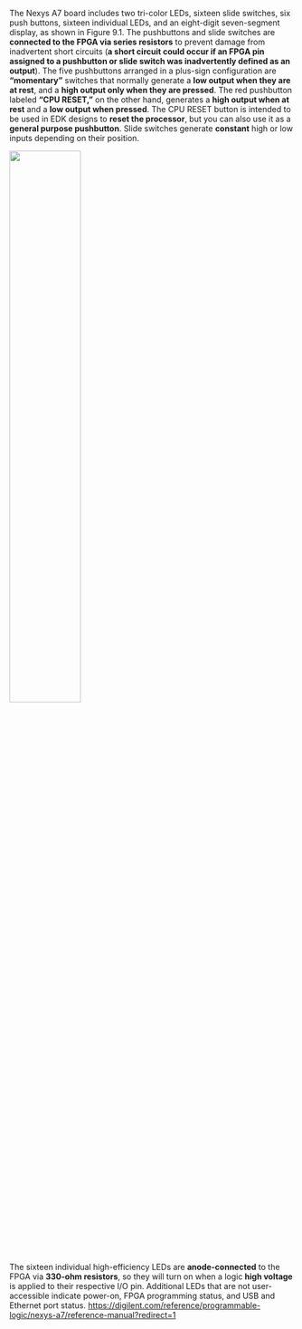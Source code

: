 The Nexys A7 board includes two tri-color LEDs, sixteen slide switches, six push buttons, sixteen individual LEDs, and an eight-digit seven-segment display, as shown in Figure 9.1. The pushbuttons and slide switches are **connected to the FPGA via series resistors** to prevent damage from inadvertent short circuits (**a short circuit could occur if an FPGA pin assigned to a pushbutton or slide switch was inadvertently defined as an output**). The five pushbuttons arranged in a plus-sign configuration are **“momentary”** switches that normally generate a **low output when they are at rest**, and a **high output only when they are pressed**. The red pushbutton labeled **“CPU RESET,”** on the other hand, generates a **high output when at rest** and a **low output when pressed**. The CPU RESET button is intended to be used in EDK designs to **reset the processor**, but you can also use it as a **general purpose pushbutton**. Slide switches generate **constant** high or low inputs depending on their position. 

<img src="https://github.com/garry474/digital-electronics-1/blob/main/labs/03-vivado/images/LEDports.png" width=50% height=50%>

The sixteen individual high-efficiency LEDs are **anode-connected** to the FPGA via **330-ohm resistors**, so they will turn on when a logic **high voltage** is applied to their respective I/O pin. Additional LEDs that are not user-accessible indicate power-on, FPGA programming status, and USB and Ethernet port status.
https://digilent.com/reference/programmable-logic/nexys-a7/reference-manual?redirect=1
